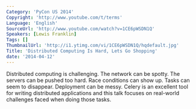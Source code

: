 ```yaml
---
Category: 'PyCon US 2014'
Copyright: 'http://www.youtube.com/t/terms'
Language: 'English'
SourceUrl: 'http://www.youtube.com/watch?v=1CE6pWSDN1Q'
Speakers: [Lewis Franklin]
Tags: []
ThumbnailUrl: 'http://i1.ytimg.com/vi/1CE6pWSDN1Q/hqdefault.jpg'
Title: 'Distributed Computing Is Hard, Lets Go Shopping'
date: '2014-04-12'
---
```

Distributed computing is challenging. The network can be spotty. The servers can be pushed too hard. Race conditions can show up. Tasks can seem to disappear. Deployment can be messy. Celery is an excellent tool for writing distributed applications and this talk focuses on real-world challenges faced when doing those tasks.
